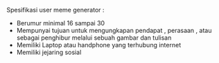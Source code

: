 Spesifikasi user meme generator :
- Berumur minimal 16 sampai 30
- Mempunyai tujuan untuk mengungkapan pendapat , perasaan , atau sebagai penghibur melalui sebuah gambar dan tulisan
- Memiliki Laptop atau handphone yang terhubung internet
- Memiliki jejaring sosial
